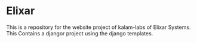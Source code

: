# Elixar
This is a repository for the website project of kalam-labs of Elixar Systems.
This Contains a djangor project using the django templates.
